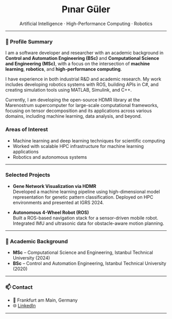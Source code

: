 <h1 align="center">Pınar Güler</h1>

<p align="center">
  Artificial Intelligence · High-Performance Computing · Robotics
</p>

---

### 👤 Profile Summary

I am a software developer and researcher with an academic background in **Control and Automation Engineering (BSc)** and **Computational Science and Engineering (MSc)**, with a focus on the intersection of **machine learning**, **robotics**, and **high-performance computing**. 

I have experience in both industrial R&D and academic research. My work includes developing robotics systems with ROS, building APIs in C#, and creating simulation tools using MATLAB, Simulink, and C++.

Currently, I am developing the open-source HDMR library at the Marenostrum supercomputer for large-scale computational frameworks, focusing on tensor decomposition and its applications across various domains, including machine learning, data analysis, and beyond.


### Areas of Interest

- Machine learning and deep learning techniques for scientific computing  
- Worked with scalable HPC infrastructure for machine learning applications
- Robotics and autonomous systems  
---

### Selected Projects

- **Gene Network Visualization via HDMR**  
  Developed a machine learning pipeline using high-dimensional model representation for genetic pattern classification. Deployed on HPC environments and presented at IGRS 2024.

- **Autonomous 4-Wheel Robot (ROS)**  
  Built a ROS-based navigation stack for a sensor-driven mobile robot. Integrated IMU and ultrasonic data for obstacle-aware motion planning.


---

### 📄 Academic Background

- **MSc** – Computational Science and Engineering, Istanbul Technical University (2024)  
- **BSc** – Control and Automation Engineering, Istanbul Technical University (2020)

---

### 📫 Contact

- 📍 Frankfurt am Main, Germany  
- 🌐 [LinkedIn](https://www.linkedin.com/in/pinargüler)  

---

